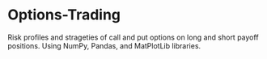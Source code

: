 # Options-Trading
Risk profiles and strageties of call and put options on long and short payoff positions. Using NumPy, Pandas, and MatPlotLib libraries.
